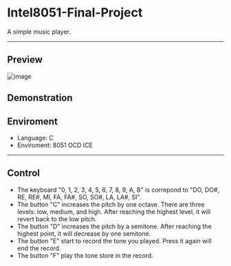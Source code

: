 # Intel8051-Final-Project
A simple music player.

---

## Preview
![image](https://github.com/Ting-Xiao-Miaw/Intel8051-Final-Project/blob/main/.resource/8051.jpg)

## Demonstration

## Enviroment
* Language: C
* Enviroment: 8051 OCD ICE

---

## Control
* The keyboard "0, 1, 2, 3, 4, 5, 6, 7, 8, 9, A, B" is correpond to "DO, DO#, RE, RE#, MI, FA, FA#, SO, SO#, LA, LA#, SI".
* The button "C" increases the pitch by one octave. There are three levels: low, medium, and high. After reaching the highest level, it will revert back to the low pitch.
* The button "D" increases the pitch by a semitone. After reaching the highest point, it will decrease by one semitone.
* The button "E" start to record the tone you played. Press it again will end the record.
* The button "F" play the tone store in the record.
